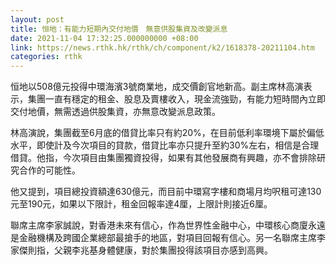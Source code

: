 ```yaml
---
layout: post
title: 恒地：有能力短期內交付地價　無意供股集資及改變派息
date: 2021-11-04 17:32:25.000000000 +08:00
link: https://news.rthk.hk/rthk/ch/component/k2/1618378-20211104.htm
categories: rthk
---
```


恒地以508億元投得中環海濱3號商業地，成交價創官地新高。副主席林高演表示，集團一直有穩定的租金、股息及賣樓收入，現金流強勁，有能力短時間內立即交付地價，無需透過供股集資，亦無意改變派息政策。

林高演說，集團截至6月底的借貸比率只有約20%，在目前低利率環境下屬於偏低水平，即使計及今次項目的貸款，借貸比率亦只提升至約30%左右，相信是合理借貸。他指，今次項目由集團獨資投得，如果有其他發展商有興趣，亦不會排除研究合作的可能性。

他又提到，項目總投資額達630億元，而目前中環寫字樓和商場月均呎租可達130元至190元，如果以下限計，租金回報率達4厘，上限計則接近6厘。

聯席主席李家誠說，對香港未來有信心，作為世界性金融中心，中環核心商廈永遠是金融機構及跨國企業總部最搶手的地區，對項目回報有信心。另一名聯席主席李家傑則指，父親李兆基身體健康，對於集團投得該項目亦感到高興。
